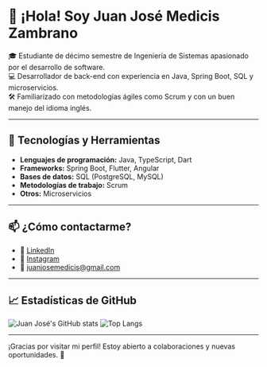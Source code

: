 # 👋 ¡Hola! Soy Juan José Medicis Zambrano

🎓 Estudiante de décimo semestre de Ingeniería de Sistemas apasionado por el desarrollo de software.  
💻 Desarrollador de back-end con experiencia en Java, Spring Boot, SQL y microservicios.  
🛠️ Familiarizado con metodologías ágiles como Scrum y con un buen manejo del idioma inglés.

---

## 🧰 Tecnologías y Herramientas

- **Lenguajes de programación:** Java, TypeScript, Dart
- **Frameworks:** Spring Boot, Flutter, Angular
- **Bases de datos:** SQL (PostgreSQL, MySQL)
- **Metodologías de trabajo:** Scrum
- **Otros:** Microservicios

---

## 📫 ¿Cómo contactarme?

- 💼 [LinkedIn](https://www.linkedin.com/in/juanjosemedicis)
- 📸 [Instagram](https://www.instagram.com/juan.medicis)
- 📧 juanjosemedicis@gmail.com

---

## 📈 Estadísticas de GitHub

![Juan José's GitHub stats](https://github-readme-stats.vercel.app/api?username=Juan-MZ&show_icons=true&theme=radical)
![Top Langs](https://github-readme-stats.vercel.app/api/top-langs/?username=Juan-MZ&layout=compact&theme=radical)

---

¡Gracias por visitar mi perfil! Estoy abierto a colaboraciones y nuevas oportunidades. 🚀
